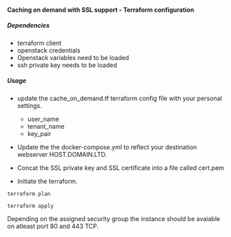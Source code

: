 #### Caching on demand with SSL support - Terraform configuration

##### Dependencies

* terraform client
* openstack credentials
* Openstack variables need to be loaded
* ssh private key needs to be loaded

##### Usage

* update the cache_on_demand.tf terraform config file with your personal settings.
  *  user_name
  * tenant_name
  * key_pair

* Update the the docker-compose.yml to reflect your destination webserver HOST.DOMAIN.LTD.

* Concat the SSL private key and SSL certificate into a file called cert.pem

* Initiate the terraform.
```
terraform plan
```
```
terraform apply
```

Depending on the assigned security group the instance should be avaiable on atleast port 80 and 443 TCP.
 
